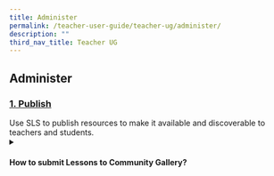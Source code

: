 ```yaml
---
title: Administer
permalink: /teacher-user-guide/teacher-ug/administer/
description: ""
third_nav_title: Teacher UG
---
```

## Administer

<h3><a id="publish" target="_blank" href="/teacher-user-guide/publish/index/">1. Publish</a></h3>
Use SLS to publish resources to make it available and discoverable to teachers and students.

<details><summary><h4>How to submit Lessons to Community Gallery?</h4></summary>
	
<ul>
  <li><a target="_blank" href="https://www.notion.so/Submit-Lessons-3eef2c35ee5a4c589ef37aaba50baf9c">Submit Lessons</a></li>
  <li><a target="_blank" href="https://www.notion.so/Resubmit-Lessons-a14e2604a378428996de0e4024b7f100">Resubmit Lessons</a></li>
  <li><a target="_blank" href="https://www.notion.so/Copyright-Guidelines-for-Submission-232b6d03faa84fdf9ce0ffb5d70dc052">Copyright Guidelines for Submission</a></li>
</ul>
</details>